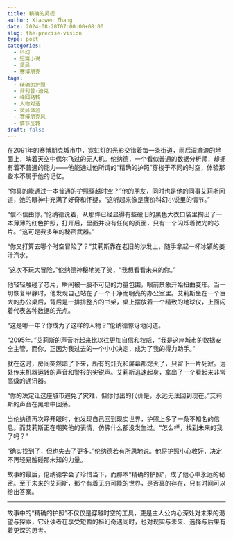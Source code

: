 ```yaml
---
title: 精确的灵视
author: Xiaowen Zhang
date: 2024-08-28T07:00:00+08:00
slug: the-precise-vision
type: post
categories:
  - 科幻
  - 短篇小说
  - 灵异
  - 赛博朋克
tags:
  - 精确的护照
  - 菲利普·迪克
  - 峰回路转
  - 人物对话
  - 灵异体验
  - 赛博朋克风
  - 情节反转
draft: false
---
```


在2091年的赛博朋克城市中，霓虹灯的光影交错着每一条街道，雨后湿漉漉的地面上，映着天空中偶尔飞过的无人机。伦纳德，一个看似普通的数据分析师，却拥有着不普通的能力——他能通过他所谓的“精确的护照”穿梭于不同的时空，体验那些本不属于他的记忆。

“你真的能通过一本普通的护照穿越时空？”他的朋友，同时也是他的同事艾莉斯问道，她的眼神中充满了好奇和怀疑，“这听起来像是廉价科幻小说里的情节。”

“信不信由你。”伦纳德说着，从那件已经显得有些破旧的黑色大衣口袋里掏出了一本薄薄的红色护照，打开后，里面并没有任何的页面，只有一个闪烁着微光的芯片。“这可是我多年的秘密武器。”

“你又打算去哪个时空冒险了？”艾莉斯靠在老旧的沙发上，随手拿起一杯冰镇的姜汁汽水。

“这次不玩大冒险，”伦纳德神秘地笑了笑，“我想看看未来的你。”

他轻轻触碰了芯片，瞬间被一股不可见的力量包围，眼前景象开始扭曲变形。当一切恢复平静时，他发现自己站在了一个干净而明亮的办公室里。艾莉斯坐在一个巨大的办公桌后，背后是一排排整齐的书架，桌上摆放着一个精致的地球仪，上面闪着代表各种数据的光点。

“这是哪一年？你成为了这样的人物？”伦纳德惊讶地问道。

“2095年。”艾莉斯的声音听起来比以往更加自信和权威，“我是这座城市的数据安全主管，而你，正因为我过去的一个小小决定，成为了我的得力助手。”

就在这时，房间突然暗了下来，所有的灯光和屏幕都熄灭了，只留下一片死寂。远处传来机器运转的声音和警报的尖锐声。艾莉斯迅速起身，拿出了一个看起来非常高级的通讯器。

“你的决定让这座城市避免了灾难，但你付出的代价是，永远无法回到现在。”艾莉斯的声音在黑暗中回荡。

当伦纳德再次睁开眼时，他发现自己回到现实世界，护照上多了一条不知名的信息。而艾莉斯正在嘲笑他的表情，仿佛什么都没发生过。“怎么样，找到未来的我了吗？”

“确实找到了，但也失去了更多。”伦纳德若有所思地说。他将护照小心收好，决定不再轻易触碰那未知的力量。

故事的最后，伦纳德学会了珍惜当下，而那本“精确的护照”，成了他心中永远的秘密。至于未来的艾莉斯，那个有着无穷可能的世界，是否真的存在，只有时间可以给出答案。

---

故事中的“精确的护照”不仅仅是穿越时空的工具，更是主人公内心深处对未来的渴望与探索，它让读者在享受短暂的科幻奇遇同时，也对现实与未来、选择与后果有着更深的思考。